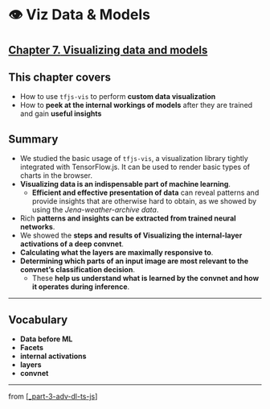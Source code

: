 # 👁 Viz Data & Models

## [**Chapter 7.** Visualizing data and models](https://livebook.manning.com/book/deep-learning-with-javascript/chapter-7/)

## This chapter covers

- How to use `tfjs-vis` to perform **custom data visualization**
- How to **peek at the internal workings of models** after they are trained and gain **useful insights**

## Summary

- We studied the basic usage of `tfjs-vis`, a visualization library tightly integrated with TensorFlow.js. It can be used to render basic types of charts in the browser.
- **Visualizing data is an indispensable part of machine learning**.
  - **Efficient and effective presentation of data** can reveal patterns and provide insights that are otherwise hard to obtain, as we showed by using the _Jena-weather-archive data_.
- Rich **patterns and insights can be extracted from trained neural networks**.
- We showed the **steps and results of Visualizing the internal-layer activations of a deep convnet**.
- **Calculating what the layers are maximally responsive to**.
- **Determining which parts of an input image are most relevant to the convnet’s classification decision**.
  - These **help us understand what is learned by the convnet and how it operates during inference**.

---

## **Vocabulary**

- <b>Data before ML</b>
- <b>Facets</b>
- <b>internal activations</b>
- <b>layers</b>
- <b>convnet</b>

<link rel="stylesheet" type="text/css" media="all" href="../../../assets/css/custom.css" />

---

from [[_part-3-adv-dl-ts-js]]

[//begin]: # "Autogenerated link references for markdown compatibility"
[_part-3-adv-dl-ts-js]: ../_part-3-adv-dl-ts-js.md "Part 3 Adv DL TS JS"
[//end]: # "Autogenerated link references"
